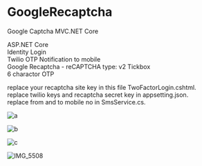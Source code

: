 # GoogleRecaptcha
Google Captcha MVC.NET Core

ASP.NET Core<br />
Identity Login<br />
Twilio OTP Notification to mobile<br />
Google Recaptcha - reCAPTCHA type: v2 Tickbox<br />
6 charactor OTP<br />

replace your recaptcha site key in this file TwoFactorLogin.cshtml.<br />
replace twilio keys and recaptcha secret key in appsetting.json.<br />
replace from and to mobile no in SmsService.cs.<br />

![a](https://user-images.githubusercontent.com/39087646/144827929-89d6b87c-46fd-42a3-bb68-bcc4f31d7712.png)

![b](https://user-images.githubusercontent.com/39087646/144827940-7aa6f063-172b-46f9-99f8-44134401ca8d.png)

![c](https://user-images.githubusercontent.com/39087646/144828006-b1da9760-9b83-4f93-9cd4-191e275d7ea9.png)

![IMG_5508](https://user-images.githubusercontent.com/39087646/144829076-9c36c304-fcd0-4854-8842-32be9043ba67.PNG)
